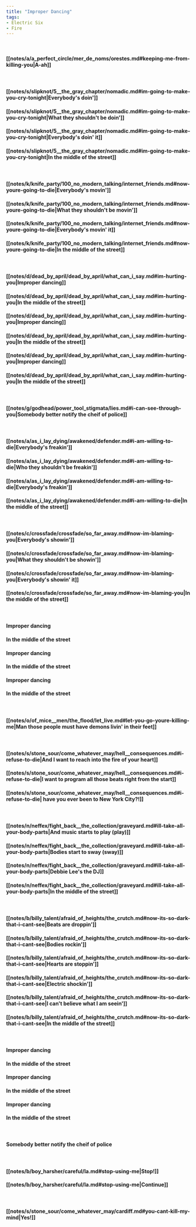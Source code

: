 ```yaml
---
title: "Improper Dancing"
tags:
- Electric Six
- Fire
---
```

&nbsp;
#### [[notes/a/a_perfect_circle/mer_de_noms/orestes.md#keeping-me-from-killing-you|A-ah]]
&nbsp;
#### [[notes/s/slipknot/5__the_gray_chapter/nomadic.md#im-going-to-make-you-cry-tonight|Everybody's doin']]
#### [[notes/s/slipknot/5__the_gray_chapter/nomadic.md#im-going-to-make-you-cry-tonight|What they shouldn't be doin']]
#### [[notes/s/slipknot/5__the_gray_chapter/nomadic.md#im-going-to-make-you-cry-tonight|Everybody's doin' it]]
#### [[notes/s/slipknot/5__the_gray_chapter/nomadic.md#im-going-to-make-you-cry-tonight|In the middle of the street]]
&nbsp;
#### [[notes/k/knife_party/100_no_modern_talking/internet_friends.md#now-youre-going-to-die|Everybody's movin']]
#### [[notes/k/knife_party/100_no_modern_talking/internet_friends.md#now-youre-going-to-die|What they shouldn't be movin']]
#### [[notes/k/knife_party/100_no_modern_talking/internet_friends.md#now-youre-going-to-die|Everybody's movin' it]]
#### [[notes/k/knife_party/100_no_modern_talking/internet_friends.md#now-youre-going-to-die|In the middle of the street]]
&nbsp;
#### [[notes/d/dead_by_april/dead_by_april/what_can_i_say.md#im-hurting-you|Improper dancing]]
#### [[notes/d/dead_by_april/dead_by_april/what_can_i_say.md#im-hurting-you|In the middle of the street]]
#### [[notes/d/dead_by_april/dead_by_april/what_can_i_say.md#im-hurting-you|Improper dancing]]
#### [[notes/d/dead_by_april/dead_by_april/what_can_i_say.md#im-hurting-you|In the middle of the street]]
#### [[notes/d/dead_by_april/dead_by_april/what_can_i_say.md#im-hurting-you|Improper dancing]]
#### [[notes/d/dead_by_april/dead_by_april/what_can_i_say.md#im-hurting-you|In the middle of the street]]
&nbsp;
#### [[notes/g/godhead/power_tool_stigmata/lies.md#i-can-see-through-you|Somebody better notify the cheif of police]]
&nbsp;
#### [[notes/a/as_i_lay_dying/awakened/defender.md#i-am-willing-to-die|Everybody's freakin']]
#### [[notes/a/as_i_lay_dying/awakened/defender.md#i-am-willing-to-die|Who they shouldn't be freakin']]
#### [[notes/a/as_i_lay_dying/awakened/defender.md#i-am-willing-to-die|Everybody's freakin']]
#### [[notes/a/as_i_lay_dying/awakened/defender.md#i-am-willing-to-die|In the middle of the street]]
&nbsp;
#### [[notes/c/crossfade/crossfade/so_far_away.md#now-im-blaming-you|Everybody's showin']]
#### [[notes/c/crossfade/crossfade/so_far_away.md#now-im-blaming-you|What they shouldn't be showin']]
#### [[notes/c/crossfade/crossfade/so_far_away.md#now-im-blaming-you|Everybody's showin' it]]
#### [[notes/c/crossfade/crossfade/so_far_away.md#now-im-blaming-you|In the middle of the street]]
&nbsp;
#### Improper dancing
#### In the middle of the street
#### Improper dancing
#### In the middle of the street
#### Improper dancing
#### In the middle of the street
&nbsp;
#### [[notes/o/of_mice__men/the_flood/let_live.md#let-you-go-youre-killing-me|Man those people must have demons livin' in their feet]]
&nbsp;
#### [[notes/s/stone_sour/come_whatever_may/hell__consequences.md#i-refuse-to-die|And I want to reach into the fire of your heart]]
#### [[notes/s/stone_sour/come_whatever_may/hell__consequences.md#i-refuse-to-die|I want to program all those beats right from the start]]
#### [[notes/s/stone_sour/come_whatever_may/hell__consequences.md#i-refuse-to-die| have you ever been to New York City?!]]
&nbsp;
#### [[notes/n/neffex/fight_back__the_collection/graveyard.md#ill-take-all-your-body-parts|And music starts to play (play)]]
#### [[notes/n/neffex/fight_back__the_collection/graveyard.md#ill-take-all-your-body-parts|Bodies start to sway (sway)]]
#### [[notes/n/neffex/fight_back__the_collection/graveyard.md#ill-take-all-your-body-parts|Debbie Lee's the DJ]]
#### [[notes/n/neffex/fight_back__the_collection/graveyard.md#ill-take-all-your-body-parts|In the middle of the street]]
&nbsp;
#### [[notes/b/billy_talent/afraid_of_heights/the_crutch.md#now-its-so-dark-that-i-cant-see|Beats are droppin']]
#### [[notes/b/billy_talent/afraid_of_heights/the_crutch.md#now-its-so-dark-that-i-cant-see|Bodies rockin']]
#### [[notes/b/billy_talent/afraid_of_heights/the_crutch.md#now-its-so-dark-that-i-cant-see|Hearts are stoppin']]
#### [[notes/b/billy_talent/afraid_of_heights/the_crutch.md#now-its-so-dark-that-i-cant-see|Electric shockin']]
#### [[notes/b/billy_talent/afraid_of_heights/the_crutch.md#now-its-so-dark-that-i-cant-see|I can't believe what I am seein']]
#### [[notes/b/billy_talent/afraid_of_heights/the_crutch.md#now-its-so-dark-that-i-cant-see|In the middle of the street]]
&nbsp;
#### Improper dancing
#### In the middle of the street
#### Improper dancing
#### In the middle of the street
#### Improper dancing
#### In the middle of the street
&nbsp;
#### Somebody better notify the cheif of police
&nbsp;
#### [[notes/b/boy_harsher/careful/la.md#stop-using-me|Stop!]]
#### [[notes/b/boy_harsher/careful/la.md#stop-using-me|Continue]]
&nbsp;
#### [[notes/s/stone_sour/come_whatever_may/cardiff.md#you-cant-kill-my-mind|Yes!]]
